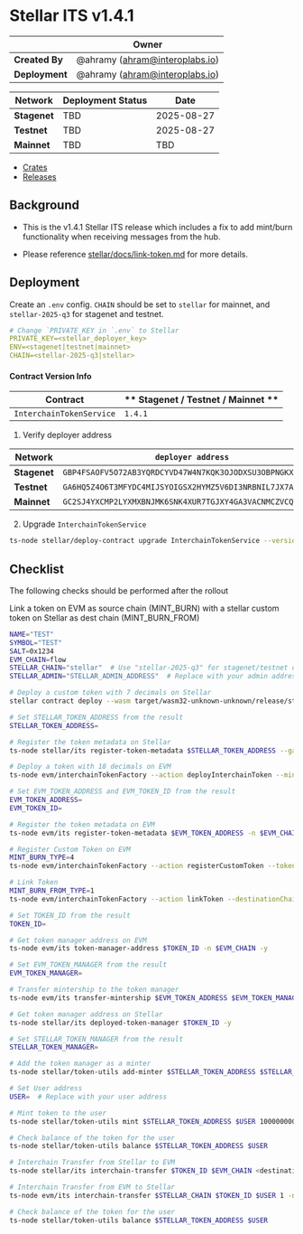 # Stellar ITS v1.4.1

|                | **Owner**                        |
| -------------- | -------------------------------- |
| **Created By** | @ahramy (<ahram@interoplabs.io>) |
| **Deployment** | @ahramy (<ahram@interoplabs.io>) |

| **Network**  | **Deployment Status** | **Date**   |
| ------------ | --------------------- | ---------- |
| **Stagenet** | TBD                   | 2025-08-27 |
| **Testnet**  | TBD                   | 2025-08-27 |
| **Mainnet**  | TBD                   | TBD        |

- [Crates](https://crates.io/crates/stellar-interchain-token-service/1.4.1)
- [Releases](https://github.com/axelarnetwork/axelar-amplifier-stellar/releases/tag/stellar-interchain-token-service-v1.4.1)

## Background

- This is the v1.4.1 Stellar ITS release which includes a fix to add mint/burn functionality when receiving messages from the hub.

- Please reference [stellar/docs/link-token.md](../stellar/docs/link-token.md) for more details.

## Deployment

Create an `.env` config. `CHAIN` should be set to `stellar` for mainnet, and `stellar-2025-q3` for stagenet and testnet.

```yaml
# Change `PRIVATE_KEY in `.env` to Stellar
PRIVATE_KEY=<stellar_deployer_key>
ENV=<stagenet|testnet|mainnet>
CHAIN=<stellar-2025-q3|stellar>
```

#### Contract Version Info

| Contract                 | ** Stagenet / Testnet / Mainnet ** |
| ------------------------ | ---------------------------------- |
| `InterchainTokenService` | `1.4.1`                            |

1. Verify deployer address

| Network      | `deployer address`                                         |
| ------------ | ---------------------------------------------------------- |
| **Stagenet** | `GBP4FSAOFV5O72AB3YQRDCYVD47W4N7KQK3OJODXSU3OBPNGKX4SQTJ3` |
| **Testnet**  | `GA6HQ5Z4O6T3MFYDC4MIJSYOIGSX2HYMZ5V6DI3NRBNIL7JX7A7IEO5Z` |
| **Mainnet**  | `GC2SJ4YXCMP2LYXMXBNJMK6SNK4XUR7TGJXY4GA3VACNMCZVCQ6VFGG3` |

2. Upgrade `InterchainTokenService`

```bash
ts-node stellar/deploy-contract upgrade InterchainTokenService --version 1.4.1
```

## Checklist

The following checks should be performed after the rollout

Link a token on EVM as source chain (MINT_BURN) with a stellar custom token on Stellar as dest chain (MINT_BURN_FROM)

```bash
NAME="TEST"
SYMBOL="TEST"
SALT=0x1234
EVM_CHAIN=flow
STELLAR_CHAIN="stellar"  # Use "stellar-2025-q3" for stagenet/testnet or "stellar" for mainnet
STELLAR_ADMIN="STELLAR_ADMIN_ADDRESS"  # Replace with your admin address

# Deploy a custom token with 7 decimals on Stellar
stellar contract deploy --wasm target/wasm32-unknown-unknown/release/stellar_custom_token_example.wasm --source wallet --network testnet -- --admin $STELLAR_ADMIN --decimal 7 --name $NAME --symbol $SYMBOL

# Set STELLAR_TOKEN_ADDRESS from the result
STELLAR_TOKEN_ADDRESS=

# Register the token metadata on Stellar
ts-node stellar/its register-token-metadata $STELLAR_TOKEN_ADDRESS --gas-amount 10000000

# Deploy a token with 18 decimals on EVM
ts-node evm/interchainTokenFactory --action deployInterchainToken --minter 0xba76c6980428A0b10CFC5d8ccb61949677A61233 --name $NAME --symbol $SYMBOL --decimals 18 --initialSupply 10000000 --salt $SALT -n $EVM_CHAIN

# Set EVM_TOKEN_ADDRESS and EVM_TOKEN_ID from the result
EVM_TOKEN_ADDRESS=
EVM_TOKEN_ID=

# Register the token metadata on EVM
ts-node evm/its register-token-metadata $EVM_TOKEN_ADDRESS -n $EVM_CHAIN --gasValue 1000000000000000000

# Register Custom Token on EVM
MINT_BURN_TYPE=4
ts-node evm/interchainTokenFactory --action registerCustomToken --tokenAddress $EVM_TOKEN_ADDRESS --tokenManagerType $MINT_BURN_TYPE --operator 0xba76c6980428A0b10CFC5d8ccb61949677A61233 --salt $SALT -n $EVM_CHAIN -y

# Link Token
MINT_BURN_FROM_TYPE=1
ts-node evm/interchainTokenFactory --action linkToken --destinationChain $STELLAR_CHAIN --destinationTokenAddress $STELLAR_TOKEN_ADDRESS --tokenManagerType $MINT_BURN_FROM_TYPE --linkParams "0x" --salt $SALT -n $EVM_CHAIN --gasValue 10000000000000000000 -y

# Set TOKEN_ID from the result
TOKEN_ID=

# Get token manager address on EVM
ts-node evm/its token-manager-address $TOKEN_ID -n $EVM_CHAIN -y

# Set EVM_TOKEN_MANAGER from the result
EVM_TOKEN_MANAGER=

# Transfer mintership to the token manager
ts-node evm/its transfer-mintership $EVM_TOKEN_ADDRESS $EVM_TOKEN_MANAGER -n $EVM_CHAIN -y

# Get token manager address on Stellar
ts-node stellar/its deployed-token-manager $TOKEN_ID -y

# Set STELLAR_TOKEN_MANAGER from the result
STELLAR_TOKEN_MANAGER=

# Add the token manager as a minter
ts-node stellar/token-utils add-minter $STELLAR_TOKEN_ADDRESS $STELLAR_TOKEN_MANAGER

# Set User address
USER=  # Replace with your user address

# Mint token to the user
ts-node stellar/token-utils mint $STELLAR_TOKEN_ADDRESS $USER 10000000000

# Check balance of the token for the user
ts-node stellar/token-utils balance $STELLAR_TOKEN_ADDRESS $USER

# Interchain Transfer from Stellar to EVM
ts-node stellar/its interchain-transfer $TOKEN_ID $EVM_CHAIN <destinationAddress> 1 --gas-amount 10000000

# Interchain Transfer from EVM to Stellar
ts-node evm/its interchain-transfer $STELLAR_CHAIN $TOKEN_ID $USER 1 -n $EVM_CHAIN

# Check balance of the token for the user
ts-node stellar/token-utils balance $STELLAR_TOKEN_ADDRESS $USER
```

